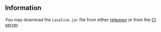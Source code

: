 ## Information

You may download the `Lavalink.jar` file from either [releases](https://github.com/Frederikam/Lavalink/releases) or from
the [CI server](https://ci.fredboat.com/project.html?projectId=Lavalink).